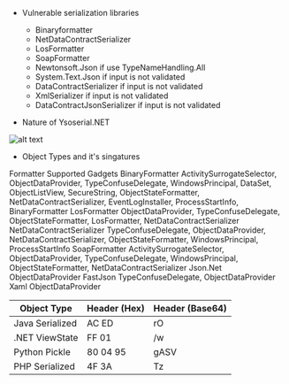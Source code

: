 * Vulnerable serialization libraries 
  - Binaryformatter
  - NetDataContractSerializer
  - LosFormatter
  - SoapFormatter
  - Newtonsoft.Json if use TypeNameHandling.All
  - System.Text.Json if input is not validated 
  - DataContractSerializer if input is not validated
  - XmlSerializer if input is not validated
  - DataContractJsonSerializer if input is not validated

* Nature of Ysoserial.NET

![alt text](https://www.mdsec.co.uk/wp-content/uploads/2020/04/Screenshot-2020-04-24-at-10.09.00.png)

* Object Types and it's singatures
 
Formatter	Supported Gadgets
BinaryFormatter	ActivitySurrogateSelector, ObjectDataProvider, TypeConfuseDelegate, WindowsPrincipal, DataSet, ObjectListView, SecureString, ObjectStateFormatter, NetDataContractSerializer, EventLogInstaller, ProcessStartInfo, BinaryFormatter
LosFormatter	ObjectDataProvider, TypeConfuseDelegate, ObjectStateFormatter, LosFormatter, NetDataContractSerializer
NetDataContractSerializer	TypeConfuseDelegate, ObjectDataProvider, NetDataContractSerializer, ObjectStateFormatter, WindowsPrincipal, ProcessStartInfo
SoapFormatter	ActivitySurrogateSelector, ObjectDataProvider, TypeConfuseDelegate, WindowsPrincipal, ObjectStateFormatter, NetDataContractSerializer
Json.Net	ObjectDataProvider
FastJson	TypeConfuseDelegate, ObjectDataProvider
Xaml	ObjectDataProvider

| Object Type    | Header (Hex) | Header (Base64) |
| -------- | ------- | ------- |
| Java Serialized  | AC ED    | rO    |
| .NET ViewState | FF 01     |/w    |
| Python Pickle    | 80 04 95    |gASV    |
| PHP Serialized    | 4F 3A    |Tz    |
		



